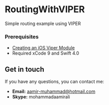 # RoutingWithVIPER
Simple routing example using VIPER

### Prerequisites

* [Creating an iOS Viper Module](https://medium.com/trendyol-tech/creating-an-ios-viper-module-step-by-step-guide-cd1f414b7dd3)
* Required xCode 9 and Swift 4.0

## Get in touch

If you have any questions, you can contact me:

- **Email:** aamir-muhammad@hotmail.com
- **Skype:** mohammadaamirali
